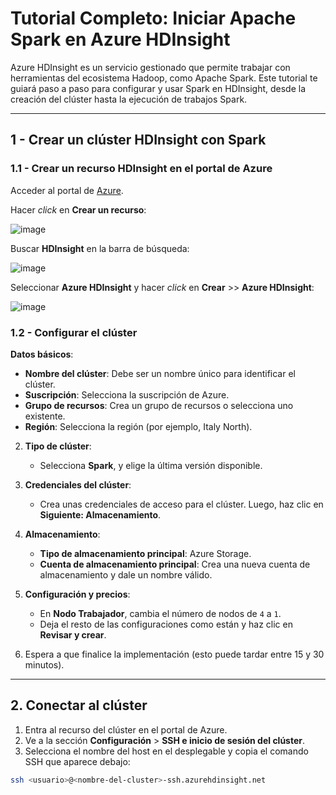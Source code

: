 # Tutorial Completo: Iniciar Apache Spark en Azure HDInsight

Azure HDInsight es un servicio gestionado que permite trabajar con herramientas del ecosistema Hadoop, como Apache Spark. Este tutorial te guiará paso a paso para configurar y usar Spark en HDInsight, desde la creación del clúster hasta la ejecución de trabajos Spark.

---

## 1 - Crear un clúster HDInsight con Spark

### 1.1 - Crear un recurso HDInsight en el portal de Azure

Acceder al portal de [Azure](https://portal.azure.com).

Hacer _click_ en **Crear un recurso**:

![image](https://github.com/user-attachments/assets/ccb1ae51-fd57-434a-b73a-7a59d89bd6fb)

Buscar **HDInsight** en la barra de búsqueda:

![image](https://github.com/user-attachments/assets/afdc8abf-6e62-46cf-9f85-e592b6994389)

Seleccionar **Azure HDInsight** y hacer _click_ en **Crear** >> **Azure HDInsight**:

![image](https://github.com/user-attachments/assets/31f1b753-31ba-4713-a738-965cb3b8d284)

### 1.2 - Configurar el clúster

**Datos básicos**:

- **Nombre del clúster**: Debe ser un nombre único para identificar el clúster.
- **Suscripción**: Selecciona la suscripción de Azure.
- **Grupo de recursos**: Crea un grupo de recursos o selecciona uno existente.
- **Región**: Selecciona la región (por ejemplo, Italy North).

2. **Tipo de clúster**:
   - Selecciona **Spark**, y elige la última versión disponible.

3. **Credenciales del clúster**:
   - Crea unas credenciales de acceso para el clúster. Luego, haz clic en **Siguiente: Almacenamiento**.

4. **Almacenamiento**:
   - **Tipo de almacenamiento principal**: Azure Storage.
   - **Cuenta de almacenamiento principal**: Crea una nueva cuenta de almacenamiento y dale un nombre válido.

5. **Configuración y precios**:
   - En **Nodo Trabajador**, cambia el número de nodos de `4` a `1`.
   - Deja el resto de las configuraciones como están y haz clic en **Revisar y crear**.

6. Espera a que finalice la implementación (esto puede tardar entre 15 y 30 minutos).

---

## 2. Conectar al clúster

1. Entra al recurso del clúster en el portal de Azure.
2. Ve a la sección **Configuración** > **SSH e inicio de sesión del clúster**.
3. Selecciona el nombre del host en el desplegable y copia el comando SSH que aparece debajo:
```bash
ssh <usuario>@<nombre-del-cluster>-ssh.azurehdinsight.net
```
